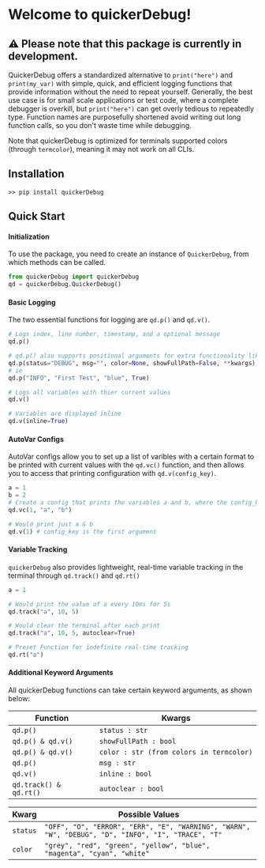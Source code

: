 # Welcome to quickerDebug!

## ⚠️ Please note that this package is currently in development.

QuickerDebug offers a standardized alternative to `print("here")` and `print(my_var)` with simple, quick, and efficient logging functions that provide information without the need to repeat yourself. Generally, the best use case is for small scale applications or test code, where a complete debugger is overkill, but `print("here")` can get overly tedious to repeatedly type. Function names are purposefully shortened avoid writing out long function calls, so you don't waste time while debugging.

Note that quickerDebug is optimized for terminals supported colors (through `termcolor`), meaning it may not work on all CLIs.

## Installation

`>> pip install quickerDebug`

## Quick Start

#### Initialization

To use the package, you need to create an instance of `QuickerDebug`, from which methods can be called.

```python
from quickerDebug import quickerDebug
qd = quickerDebug.QuickerDebug()
```

#### Basic Logging

The two essential functions for logging are `qd.p()` and `qd.v()`.

```python
# Logs index, line number, timestamp, and a optional message
qd.p()

# qd.p() also supports positional arguments for extra functionality like so:
qd.p(status="DEBUG", msg="", color=None, showFullPath=False, **kwargs)
# ie
qd.p("INFO", "First Test", "blue", True)

# Logs all variables with thier current values
qd.v()

# Variables are displayed inline
qd.v(inline=True)
```

#### AutoVar Configs

AutoVar configs allow you to set up a list of varibles with a certain format to be printed with current values with the `qd.vc()` function, and then allows you to access that printing configuration with `qd.v(config_key)`.

```python
a = 1
b = 2
# Create a config that prints the variables a and b, where the config_key is 1
qd.vc(1, "a", "b")

# Would print just a & b
qd.v(1) # config_key is the first argument
```

#### Variable Tracking

`quickerDebug` also provides lightweight, real-time variable tracking in the terminal through `qd.track()` and `qd.rt()`

```python
a = 1

# Would print the value of a every 10ms for 5s
qd.track("a", 10, 5)

# Would clear the terminal after each print
qd.track("a", 10, 5, autoclear=True)

# Preset Function for indefinite real-time tracking
qd.rt("a")
```

#### Additional Keyword Arguments

All quickerDebug functions can take certain keyword arguments, as shown below:

| Function               | Kwargs                                    |
| ---------------------- | ----------------------------------------- |
| `qd.p()`               | `status : str `                           |
| `qd.p() & qd.v()`      | `showFullPath : bool `                    |
| `qd.p() & qd.v()`      | `color : str (from colors in termcolor) ` |
| `qd.p()`               | `msg : str`                               |
| `qd.v()`               | `inline : bool`                           |
| `qd.track() & qd.rt()` | `autoclear : bool`                        |

| Kwarg    | Possible Values                                                                                    |
| -------- | -------------------------------------------------------------------------------------------------- |
| `status` | `"OFF", "O", "ERROR", "ERR", "E", "WARNING", "WARN", "W", "DEBUG", "D", "INFO", "I", "TRACE", "T"` |
| `color`  | `"grey", "red", "green", "yellow", "blue", "magenta", "cyan", "white"`                             |
